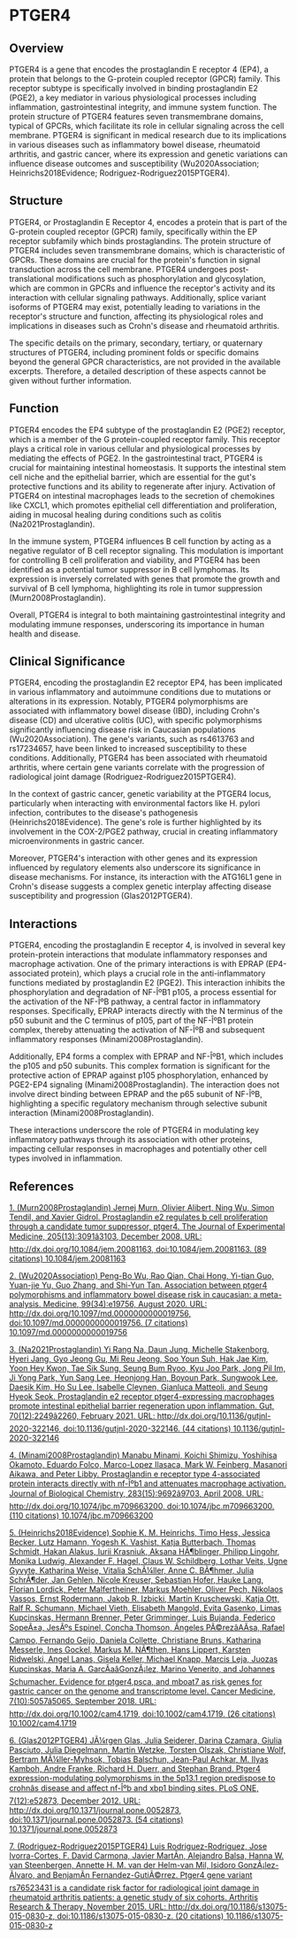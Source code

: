# PTGER4

## Overview
PTGER4 is a gene that encodes the prostaglandin E receptor 4 (EP4), a protein that belongs to the G-protein coupled receptor (GPCR) family. This receptor subtype is specifically involved in binding prostaglandin E2 (PGE2), a key mediator in various physiological processes including inflammation, gastrointestinal integrity, and immune system function. The protein structure of PTGER4 features seven transmembrane domains, typical of GPCRs, which facilitate its role in cellular signaling across the cell membrane. PTGER4 is significant in medical research due to its implications in various diseases such as inflammatory bowel disease, rheumatoid arthritis, and gastric cancer, where its expression and genetic variations can influence disease outcomes and susceptibility (Wu2020Association; Heinrichs2018Evidence; Rodriguez-Rodriguez2015PTGER4).

## Structure
PTGER4, or Prostaglandin E Receptor 4, encodes a protein that is part of the G-protein coupled receptor (GPCR) family, specifically within the EP receptor subfamily which binds prostaglandins. The protein structure of PTGER4 includes seven transmembrane domains, which is characteristic of GPCRs. These domains are crucial for the protein's function in signal transduction across the cell membrane. PTGER4 undergoes post-translational modifications such as phosphorylation and glycosylation, which are common in GPCRs and influence the receptor's activity and its interaction with cellular signaling pathways. Additionally, splice variant isoforms of PTGER4 may exist, potentially leading to variations in the receptor's structure and function, affecting its physiological roles and implications in diseases such as Crohn's disease and rheumatoid arthritis.

The specific details on the primary, secondary, tertiary, or quaternary structures of PTGER4, including prominent folds or specific domains beyond the general GPCR characteristics, are not provided in the available excerpts. Therefore, a detailed description of these aspects cannot be given without further information.

## Function
PTGER4 encodes the EP4 subtype of the prostaglandin E2 (PGE2) receptor, which is a member of the G protein-coupled receptor family. This receptor plays a critical role in various cellular and physiological processes by mediating the effects of PGE2. In the gastrointestinal tract, PTGER4 is crucial for maintaining intestinal homeostasis. It supports the intestinal stem cell niche and the epithelial barrier, which are essential for the gut's protective functions and its ability to regenerate after injury. Activation of PTGER4 on intestinal macrophages leads to the secretion of chemokines like CXCL1, which promotes epithelial cell differentiation and proliferation, aiding in mucosal healing during conditions such as colitis (Na2021Prostaglandin).

In the immune system, PTGER4 influences B cell function by acting as a negative regulator of B cell receptor signaling. This modulation is important for controlling B cell proliferation and viability, and PTGER4 has been identified as a potential tumor suppressor in B cell lymphomas. Its expression is inversely correlated with genes that promote the growth and survival of B cell lymphoma, highlighting its role in tumor suppression (Murn2008Prostaglandin).

Overall, PTGER4 is integral to both maintaining gastrointestinal integrity and modulating immune responses, underscoring its importance in human health and disease.

## Clinical Significance
PTGER4, encoding the prostaglandin E2 receptor EP4, has been implicated in various inflammatory and autoimmune conditions due to mutations or alterations in its expression. Notably, PTGER4 polymorphisms are associated with inflammatory bowel disease (IBD), including Crohn's disease (CD) and ulcerative colitis (UC), with specific polymorphisms significantly influencing disease risk in Caucasian populations (Wu2020Association). The gene's variants, such as rs4613763 and rs17234657, have been linked to increased susceptibility to these conditions. Additionally, PTGER4 has been associated with rheumatoid arthritis, where certain gene variants correlate with the progression of radiological joint damage (Rodriguez-Rodriguez2015PTGER4).

In the context of gastric cancer, genetic variability at the PTGER4 locus, particularly when interacting with environmental factors like H. pylori infection, contributes to the disease's pathogenesis (Heinrichs2018Evidence). The gene's role is further highlighted by its involvement in the COX-2/PGE2 pathway, crucial in creating inflammatory microenvironments in gastric cancer.

Moreover, PTGER4's interaction with other genes and its expression influenced by regulatory elements also underscore its significance in disease mechanisms. For instance, its interaction with the ATG16L1 gene in Crohn's disease suggests a complex genetic interplay affecting disease susceptibility and progression (Glas2012PTGER4).

## Interactions
PTGER4, encoding the prostaglandin E receptor 4, is involved in several key protein-protein interactions that modulate inflammatory responses and macrophage activation. One of the primary interactions is with EPRAP (EP4-associated protein), which plays a crucial role in the anti-inflammatory functions mediated by prostaglandin E2 (PGE2). This interaction inhibits the phosphorylation and degradation of NF-ÎºB1 p105, a process essential for the activation of the NF-ÎºB pathway, a central factor in inflammatory responses. Specifically, EPRAP interacts directly with the N terminus of the p50 subunit and the C terminus of p105, part of the NF-ÎºB1 protein complex, thereby attenuating the activation of NF-ÎºB and subsequent inflammatory responses (Minami2008Prostaglandin).

Additionally, EP4 forms a complex with EPRAP and NF-ÎºB1, which includes the p105 and p50 subunits. This complex formation is significant for the protective action of EPRAP against p105 phosphorylation, enhanced by PGE2-EP4 signaling (Minami2008Prostaglandin). The interaction does not involve direct binding between EPRAP and the p65 subunit of NF-ÎºB, highlighting a specific regulatory mechanism through selective subunit interaction (Minami2008Prostaglandin).

These interactions underscore the role of PTGER4 in modulating key inflammatory pathways through its association with other proteins, impacting cellular responses in macrophages and potentially other cell types involved in inflammation.


## References


[1. (Murn2008Prostaglandin) Jernej Murn, Olivier Alibert, Ning Wu, Simon Tendil, and Xavier Gidrol. Prostaglandin e2 regulates b cell proliferation through a candidate tumor suppressor, ptger4. The Journal of Experimental Medicine, 205(13):3091â3103, December 2008. URL: http://dx.doi.org/10.1084/jem.20081163, doi:10.1084/jem.20081163. (89 citations) 10.1084/jem.20081163](https://doi.org/10.1084/jem.20081163)

[2. (Wu2020Association) Peng-Bo Wu, Rao Qian, Chai Hong, Yi-tian Guo, Yuan-jie Yu, Guo Zhang, and Shi-Yun Tan. Association between ptger4 polymorphisms and inflammatory bowel disease risk in caucasian: a meta-analysis. Medicine, 99(34):e19756, August 2020. URL: http://dx.doi.org/10.1097/md.0000000000019756, doi:10.1097/md.0000000000019756. (7 citations) 10.1097/md.0000000000019756](https://doi.org/10.1097/md.0000000000019756)

[3. (Na2021Prostaglandin) Yi Rang Na, Daun Jung, Michelle Stakenborg, Hyeri Jang, Gyo Jeong Gu, Mi Reu Jeong, Soo Youn Suh, Hak Jae Kim, Yoon Hey Kwon, Tae Sik Sung, Seung Bum Ryoo, Kyu Joo Park, Jong Pil Im, Ji Yong Park, Yun Sang Lee, Heonjong Han, Boyoun Park, Sungwook Lee, Daesik Kim, Ho Su Lee, Isabelle Cleynen, Gianluca Matteoli, and Seung Hyeok Seok. Prostaglandin e2 receptor ptger4-expressing macrophages promote intestinal epithelial barrier regeneration upon inflammation. Gut, 70(12):2249â2260, February 2021. URL: http://dx.doi.org/10.1136/gutjnl-2020-322146, doi:10.1136/gutjnl-2020-322146. (44 citations) 10.1136/gutjnl-2020-322146](https://doi.org/10.1136/gutjnl-2020-322146)

[4. (Minami2008Prostaglandin) Manabu Minami, Koichi Shimizu, Yoshihisa Okamoto, Eduardo Folco, Marco-Lopez Ilasaca, Mark W. Feinberg, Masanori Aikawa, and Peter Libby. Prostaglandin e receptor type 4-associated protein interacts directly with nf-Îºb1 and attenuates macrophage activation. Journal of Biological Chemistry, 283(15):9692â9703, April 2008. URL: http://dx.doi.org/10.1074/jbc.m709663200, doi:10.1074/jbc.m709663200. (110 citations) 10.1074/jbc.m709663200](https://doi.org/10.1074/jbc.m709663200)

[5. (Heinrichs2018Evidence) Sophie K. M. Heinrichs, Timo Hess, Jessica Becker, Lutz Hamann, Yogesh K. Vashist, Katja Butterbach, Thomas Schmidt, Hakan Alakus, Iurii Krasniuk, Aksana HÃ¶blinger, Philipp Lingohr, Monika Ludwig, Alexander F. Hagel, Claus W. Schildberg, Lothar Veits, Ugne Gyvyte, Katharina Weise, Vitalia SchÃ¼ller, Anne C. BÃ¶hmer, Julia SchrÃ¶der, Jan Gehlen, Nicole Kreuser, Sebastian Hofer, Hauke Lang, Florian Lordick, Peter Malfertheiner, Markus Moehler, Oliver Pech, Nikolaos Vassos, Ernst Rodermann, Jakob R. Izbicki, Martin Kruschewski, Katja Ott, Ralf R. Schumann, Michael Vieth, Elisabeth Mangold, Evita Gasenko, Limas Kupcinskas, Hermann Brenner, Peter Grimminger, Luis Bujanda, Federico SopeÃ±a, JesÃºs Espinel, Concha Thomson, Ãngeles PÃ©rezâAÃ­sa, Rafael Campo, Fernando Geijo, Daniela Collette, Christiane Bruns, Katharina Messerle, Ines Gockel, Markus M. NÃ¶then, Hans Lippert, Karsten Ridwelski, Angel Lanas, Gisela Keller, Michael Knapp, Marcis Leja, Juozas Kupcinskas, Maria A. GarcÃ­aâGonzÃ¡lez, Marino Venerito, and Johannes Schumacher. Evidence for <scp>ptger</scp>4,<scp>psca</scp>, and <scp>mboat</scp>7 as risk genes for gastric cancer on the genome and transcriptome level. Cancer Medicine, 7(10):5057â5065, September 2018. URL: http://dx.doi.org/10.1002/cam4.1719, doi:10.1002/cam4.1719. (26 citations) 10.1002/cam4.1719](https://doi.org/10.1002/cam4.1719)

[6. (Glas2012PTGER4) JÃ¼rgen Glas, Julia Seiderer, Darina Czamara, Giulia Pasciuto, Julia Diegelmann, Martin Wetzke, Torsten Olszak, Christiane Wolf, Bertram MÃ¼ller-Myhsok, Tobias Balschun, Jean-Paul Achkar, M. Ilyas Kamboh, Andre Franke, Richard H. Duerr, and Stephan Brand. Ptger4 expression-modulating polymorphisms in the 5p13.1 region predispose to crohnâs disease and affect nf-Îºb and xbp1 binding sites. PLoS ONE, 7(12):e52873, December 2012. URL: http://dx.doi.org/10.1371/journal.pone.0052873, doi:10.1371/journal.pone.0052873. (54 citations) 10.1371/journal.pone.0052873](https://doi.org/10.1371/journal.pone.0052873)

[7. (Rodriguez-Rodriguez2015PTGER4) Luis Rodriguez-Rodriguez, Jose Ivorra-Cortes, F. David Carmona, Javier MartÃ­n, Alejandro Balsa, Hanna W. van Steenbergen, Annette H. M. van der Helm-van Mil, Isidoro GonzÃ¡lez-Ãlvaro, and BenjamÃ­n Fernandez-GutiÃ©rrez. Ptger4 gene variant rs76523431 is a candidate risk factor for radiological joint damage in rheumatoid arthritis patients: a genetic study of six cohorts. Arthritis Research &amp; Therapy, November 2015. URL: http://dx.doi.org/10.1186/s13075-015-0830-z, doi:10.1186/s13075-015-0830-z. (20 citations) 10.1186/s13075-015-0830-z](https://doi.org/10.1186/s13075-015-0830-z)